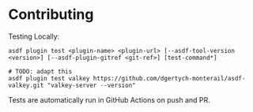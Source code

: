 # Contributing

Testing Locally:

```shell
asdf plugin test <plugin-name> <plugin-url> [--asdf-tool-version <version>] [--asdf-plugin-gitref <git-ref>] [test-command*]

# TODO: adapt this
asdf plugin test valkey https://github.com/dgertych-monterail/asdf-valkey.git "valkey-server --version"
```

Tests are automatically run in GitHub Actions on push and PR.
